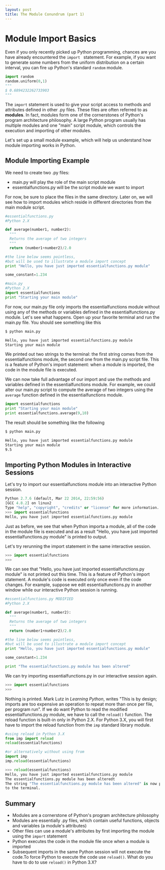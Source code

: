 ```yaml
---
layout: post
title: The Module Conundrum (part 1)
---
```

# Module Import Basics

Even if you only recently picked up Python programming, chances
are you have already encountered the `import ` statement.
For example, if you want to generate some numbers from the uniform
distribution on a certain interval, you can fire up Python's standard
`random` module.

```python
import random
random.uniform(0,1)
"""
$ 0.6894232262733903
"""
```

The `import` statement is used to give your script access to methods
and attributes defined in other .py files. These files are often
referred to as **modules**. In fact, modules form one of the cornerstones
of Python's program architecture philosophy. A large Python program usually has multiple
modules and one "main" script module, which controls the execution and
importing of other modules.

Let's set up a small module example, which will help us understand how
module importing works in Python.

## Module Importing Example
We need to create two .py files:
* main.py will play the role of the main script module
* essentialfunctions.py will be the script module we want to import

For now, be sure to place the files in the same directory.
Later on, we will see how to import modules which reside in different
directories from the main module script.

```python
#essentialfunctions.py
#Python 2.X

def average(number1, number2):
  """
  Returns the average of two integers
  """
  return (number1+number2)/2.0

#the line below seems pointless,
#but will be used to illustrate a module import concept
print "Hello, you have just imported essentialfunctions.py module"

some_constant=1.234
```


```python
#main.py
#Python 2.X
import essentialfunctions
print "Starting your main module"
```

For now, our main.py file only imports the essentialfunctions
module without using any of the methods or variables defined
in the essentialfunctions.py module. Let's see what happens.
Open up your favorite terminal and run the main.py file.
You should see something like this

```bash
$ python main.py

Hello, you have just imported essentialfunctions.py module
Starting your main module

```
We printed out two strings to the terminal: the first string comes
from the essentialfunctions module, the second one from the main.py
script file. This is a feature of Python's import statement: when
a module is imported, the code in the module file is executed.

We can now take full advantage of our import and use the methods
and variables defined in the essentialfunctions module.
For example, we could alter our main.py script
to compute the average of two integers using the `average` function
defined in the essentialfunctions module.

```python
import essentialfunctions
print "Starting your main module"
print essentialfunctions.average(9,10)
```
The result should be something like the following

```bash
$ python main.py

Hello, you have just imported essentialfunctions.py module
Starting your main module
9.5
```
## Importing Python Modules in Interactive Sessions
Let's try to import our essentialfunctions module into an interactive
Python session.

```python
Python 2.7.6 (default, Mar 22 2014, 22:59:56)
[GCC 4.8.2] on linux2
Type "help", "copyright", "credits" or "license" for more information.
>>> import essentialfunctions
Hello, you have just imported essentialfunctions.py module
```

Just as before, we see that when Python importa a module, all
of the code in the module file is executed and as a result
"Hello, you have just imported essentialfunctions.py module"
is printed to output.

Let's try rerunning the import statement in the same interactive session.

```python
>>> import essentialfunctions
>>>
```
We can see that "Hello, you have just imported essentialfunctions.py module"
is not printed out this time. This is a feature of Python's import statement.
A module's code is executed only once even if the code changes.
For example, suppose we edit essentialfunctions.py in another window
while our interactive Python session is running.

```python
#essentialfunctions.py MODIFIED
#Python 2.X

def average(number1, number2):
  """
  Returns the average of two integers
  """
  return (number1+number2)/2.0

#the line below seems pointless,
#but will be used to illustrate a module import concept
print "Hello, you have just imported essentialfunctions.py module"

some_constant=1.234

print "The essentialfunctions.py module has been altered"
```

We can try importing essentialfunctions.py in our interactive session
again.

```python
>>> import essentialfunctions
>>>
```
Nothing is printed.
Mark Lutz in *Learning Python*, writes "This is by design; imports are too
expensive an operation to repeat more than once per file, per
program run". If we do want Python to read the modified essentialfunctions.py
module, we have to call the `reload()` function. The reload
function is built-in only in Python 2.X. For Python 3.X, you
will first have to import the reload function from the `imp`
standard library module.

```python
#using reload in Python 3.X
from imp import reload
reload(essentialfunctions)

#or alternatively without using from
import imp
imp.reload(essentialfunctions)
```

```python
>>> reload(essentialfunctions)
Hello, you have just imported essentialfunctions.py module
The essentialfunctions.py module has been alteredt
The string "The essentialfunctions.py module has been altered" is now printed
to the terminal.
```

## Summary
* Modules are a cornerstone of Python's program architecture philosophy
* Modules are essentially .py files, which contain useful functions, objects
and variables (a module's attributes)
* Other files can use a module's attributes by first importing the
module using the `import` statement
* Python executes the code in the module file once when a module is imported
* Subsequent imports in the same Python session will not execute the code.To
force Python to execute the code use `reload()`. What do you have to do to
use `reload()` in Python 3.X?
